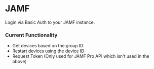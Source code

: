 # JAMF

Login via Basic Auth to your JAMF instance.

### Current Functionality
- Get devices based on the group ID
- Restart devices using the device ID
- Request Token (Only used for JAMF Pro API which isn't used in the above)
